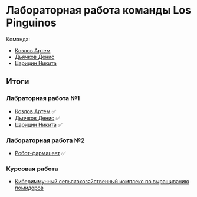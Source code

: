 # Лабораторная работа команды Los Pinguinos
Команда:
- [Козлов Артем](https://github.com/LibSyfer)
- [Дьячков Денис](https://github.com/DenisDyachkov)
- [Царицин Никита](https://github.com/NikitaTsaritsin)


## Итоги
### Лабраторная работа №1
- [Козлов Артем](Lab1-KozlovAD) ✅
- [Дьячков Денис](Lab1-DenisDyachkov) ✅
- [Царицин Никита](Lab1-NikitaTsaritsin) ✅

### Лабораторная работа №2
- [Робот-фармацевт](Lab2) ✅

### Курсовая работа
- [Кибериммунный сельскохозяйственный комплекс по выращиванию помидоров](https://github.com/LibSyfer/CyberImmunity/tree/KP/KP)